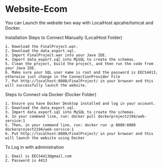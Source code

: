 # Website-Ecom

You can Launch the website two way with LocalHost apcahe/tomcat and Docker.

Installation
Steps to Connect Manually (LocalHost Folder)

    1. Download the FinalProject.war.
    2. Download the data_export.sql.
    3. Import FinalProject.war into your Java IDE.
    4. Import data_export.sql into MySQL to create the schemas.
    5. Clean the project, build the project, and then run the code from your Java IDE.
    6. Make sure your SQL user name is root and the password is EECS4413, otherwise just change in the ConnectionProvider File
    7. Put http://localhost:8080/FinalProject/ in your browser and this will successfully launch the website.

Steps to Connect via Docker (Docker Folder)

    1. Ensure you have Docker Desktop installed and log in your account.
    2. Download the data_export.sql.
    3. Import data_export.sql into MySQL to create the schemas.
    4. In your command line, run: docker pull dockerproject2194/web-service:1
    5. Then, in your command line, run: docker run -p 8080:8080 dockerproject2194/web-service:1
    6. Put http://localhost:8080/FinalProject/ in your browser and this will launch the website using Docker


To Log in with administration

    1. Email is EECS4413@gmail.com 
    2. Password is 4413
